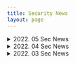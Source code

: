 ```yaml
---
title: Security News
layout: page
---
```


<details> <summary>2022. 05 Sec News</summary> 
      
      
      ==2022.05.07==

- NIST Releases Updated Cybersecurity Guidance for Managing Supply Chain Risks<br>

https://thehackernews.com/2022/05/nist-releases-updated-guidance-for.html<br><br>

- Vulnerable Docker Installations Are A Playhouse for Malware Attacks<br>

https://securityaffairs.co/wordpress/130973/cyber-crime/uptycs-docker-malware-attacks.html<br><br>

- 헤로쿠의 오오스 토큰 도난 사건, 고객들의 크리덴셜 정보도 도난당해<br>

http://www.boannews.com/media/view.asp?idx=106582<br><br>

- 윈도 인스톨러 통해 퍼지는 새로운 웜, 라즈베리 로빈 발견돼<br>

http://www.boannews.com/media/view.asp?idx=106578<br><br>

- 국내 첫 심스와핑 사건 그 후, 유심 ‘기지국 정보’ 놓고 피해자 vs KT<br>

http://www.boannews.com/media/view.asp?idx=106573<br><br>

- A new secret stash for “fileless” malware(이벤트 로그에 쉘코드 삽입)<br>

https://securelist.com/a-new-secret-stash-for-fileless-malware/106393/<br><br>

- Experts linked multiple ransomware strains North Korea-backed APT38 group<br>

https://securityaffairs.co/wordpress/130892/apt/ransomware-strains-linked-to-nk-apt38.html<br><br>

- AvosLocker Ransomware Variant Abuses Driver File to Disable Anti-Virus, Scans for Log4shell<br>

https://www.trendmicro.com/en_us/research/22/e/avoslocker-ransomware-variant-abuses-driver-file-to-disable-anti-Virus-scans-log4shell.html<br><br>

- 새로운 오픈SSF 프로젝트, 오픈소스서 악성 패키지 잡아낸다<br>

http://www.boannews.com/media/view.asp?idx=106494<br><br>

- 문서 편집·메신저 프로그램 위장 악성파일, 국가기관 관리자·교수 타깃 유포<br>

http://www.boannews.com/media/view.asp?idx=106551<br><br>

- 오픈소스, 완전히 배제하면 ‘안전’ 잘 활용하면 혁신<br>

http://www.boannews.com/media/view.asp?idx=106481<br><br>

- 로그4셸 공격 건수 분석해보니... Log4j 취약점 공격은 현재진행형!<br>

http://www.boannews.com/media/view.asp?idx=106569<br><br>

- 2021년 가장 많이 악용된 취약점 15개?  최악은 ‘로그4셸’과 ‘MS익스체인지’<br>

http://www.boannews.com/media/view.asp?idx=106528<br>

https://blog.alyac.co.kr/4691<br><br>

- 인공지능의 다음 스텝은 ‘블랙박스’ 내부를 해석하고 설명하기<br>

http://www.boannews.com/media/view.asp?idx=106480<br><br>

- 암호화 알고리즘을 다양하게 마련해야 하는 이유<br>

http://www.boannews.com/media/view.asp?idx=106503<br><br>

- 북한 4.25 열병식 분석 자료? 악성 워드 문서로 안보·정치·외교 관계자 노렸다<br>

http://www.boannews.com/media/view.asp?idx=106497<br><br>

- 큐냅과 시놀로지의 NAS 장비들에서 다수 취약점 발견돼<br>

http://www.boannews.com/media/view.asp?idx=106500<br><br>

- 레빌 랜섬웨어, 돌아오다<br>

http://www.boannews.com/media/view.asp?idx=106493<br>

https://blog.alyac.co.kr/4689<br>

https://securityaffairs.co/wordpress/130811/cyber-crime/samples-new-revil-ransomware.html<br><br>

- 구글의 SMTP 릴레이 서비스, 피싱 이메일 전송에 악용돼<br>

https://blog.alyac.co.kr/4694<br><br>

- 디파이 플랫폼 라리 캐피탈과 페이 프로토콜에서 8천만 달러 도난당해<br>

http://www.boannews.com/media/view.asp?idx=106495<br>

https://securityaffairs.co/wordpress/130768/hacking/80m-hack-defi-rari-capital-fei-protocol.html<br><br>

- Emotet tests new attack chain in low volume campaigns<br>

https://securityaffairs.co/wordpress/130739/cyber-crime/emotet-operators-test-new-techniques.html<br><br>

- 다른 고객에게 PostgreSQL 데이터베이스를 노출시키는 Azure 취약점 발견<br>

https://blog.alyac.co.kr/4690<br>

https://securityaffairs.co/wordpress/130750/security/azure-postgresql-flexible-server-flaws.html<br><br>

- China-linked Winnti APT steals intellectual property from companies worldwide<br>

https://securityaffairs.co/wordpress/130909/apt/china-winnti-apt-steals-intellectual-property.html<br><br>

- China-linked APT Curious Gorge targeted Russian govt agencies<br>

https://securityaffairs.co/wordpress/130873/apt/china-curious-gorge-targeted-russian-govt.html<br><br>

- UNC3524 APT uses IP cameras to deploy backdoors and target Exchange<br>

https://securityaffairs.co/wordpress/130838/apt/unc3524-apt-ip-cameras.html<br><br>

- China-linked Moshen Dragon abuses security software to sideload malware<br>

https://securityaffairs.co/wordpress/130851/apt/moshen-dragon-targets-telcos.html<br><br>

- 중국의 "Override Panda" 해커들, 새로운 간첩 공격으로 돌아와<br>

https://blog.alyac.co.kr/4695<br><br>

- 우크라이나 침공한 러시아, 새로운 해킹 표적으로 떠올라<br>

http://www.boannews.com/media/view.asp?idx=106492<br><br>

      
      
      
</details>




<details> <summary>2022. 04 Sec News</summary> 
      

==2022.04.30==<br>

- MS, 애저 서비스에서 발견된 위험한 취약점 2개 패치해<br>

http://www.boannews.com/media/view.asp?idx=106469<br><br>

- 카카오톡 이용자보호조치 안내? 깜빡 속았다간 카카오 계정 탈취<br>

http://www.boannews.com/media/view.asp?idx=106447<br><br>

- [단독] 북한 해커 추정 텔레그램 대화 “남조선이 코인에 미쳐 큰 건 준비중”<br>

http://www.boannews.com/media/view.asp?idx=106448<br><br>

- [단독] 군 용산 벙커 뚫렸다..한미연합사령부 <br>

https://news.v.daum.net/v/20220428120012858?x_trkm=t<br><br>

- 北 지령 받고 군 전산망 해킹한 육군 대위와 가상자산 거래소 대표 구속<br>

http://www.boannews.com/media/view.asp?idx=106427<br><br>

- 새로운 RIG 익스플로잇 키트 캠페인, RedLine 스틸러로 피해자의 PC 감염시켜<br>

https://blog.alyac.co.kr/4687<br><br>

- 리눅스에서 발견된 두 개의 권한 상승 취약점, 님부스폰<br>

http://www.boannews.com/media/view.asp?idx=106423<br><br>

- 로그4셸 발견된 지 4개월 넘었지만 아직도 취약한 서버가 편만해<br>

http://www.boannews.com/media/view.asp?idx=106392<br><br>

- Experts warn of a surge in zero-day flaws observed and exploited in 2021<br>

https://securityaffairs.co/wordpress/130569/apt/zero-day-discovered-exploited-2021.html<br><br>

- 미 국무부, 낫페트야 공격 배후 세력에 1천만 달러 현상금 걸어<br>

http://www.boannews.com/media/view.asp?idx=106380<br><br>

- 증가하는 웹 기반 사이버위협, 대처 조직은 30% 미만?<br>

http://www.boannews.com/media/view.asp?idx=106353<br><br>

- 연구원들, 최근 Java 암호화 취약점에 대한 PoC 공개해<br>

https://blog.alyac.co.kr/4665<br><br>

- A "Naver"-ending game of Lazarus APT<br>

https://www.zscaler.com/blogs/security-research/naver-ending-game-lazarus-apt<br><br>

- 북한 해커들, 새로운 멀웨어 활용하여 대북 매체 기자들 겨냥<br>

http://www.boannews.com/media/view.asp?idx=106351<br>

https://securityaffairs.co/wordpress/130606/apt/apt37-targets-journalists-goldbackdoor.html<br><br>

- 세상이 알고 있는 7번째 ICS 멀웨어, 성공적인 방어 사례 남기다(파이프드림)<br>

http://www.boannews.com/media/view.asp?idx=106311<br><br>

- 수수께끼 같은 미 정부 하청 업체, CIA와 NSA를 추적<br>

http://www.boannews.com/media/view.asp?idx=106382<br>

https://securityaffairs.co/wordpress/130589/digital-id/anomaly-six-us-surveillance-firm.html<br><br>

- ‘국토안보부’ 해킹 대회 통해 122개 보안 취약점 발굴돼<br>

http://www.boannews.com/media/view.asp?idx=106305<br><br>

- 이모텟 운영자들, MS VBA 매크로 차단 이후 새 전략 실험 중<br>

http://www.boannews.com/media/view.asp?idx=106384<br>

https://thehackernews.com/2022/04/emotet-testing-new-delivery-ideas-after.html<br><br>

- Emotet 악성코드, 버그 수정 후 사용자 재 감염 시켜<br>

https://blog.alyac.co.kr/4673<br><br>

- Quantum 랜섬웨어, 빠르게 확산되는 네트워크 공격 통해 배포돼<br>

https://blog.alyac.co.kr/4672<br><br>

- Conti ransomware operations surge despite the recent leak<br>

https://securityaffairs.co/wordpress/130640/cyber-crime/conti-ransomware-operations-continues.html<br><br>

- 풍력 발전소와 관련 기업들 노리는 해커들(콘티랜섬)<br>

http://www.boannews.com/media/view.asp?idx=106346<br>

https://securityaffairs.co/wordpress/130648/hacking/deutsche-windtechnik-professional-cyberattack.html<br><br>

- 새로운 랜섬웨어 오닉스, 파일들을 파괴한다<br>

http://www.boannews.com/media/view.asp?idx=106420<br><br>

- 새로운 랜섬웨어 갱 블랙바스타, 공격 활동 거세게 이어가<br>

http://www.boannews.com/media/view.asp?idx=106421<br><br>

- 사이버 공격으로 혼란에 빠진 코스타리카 정부<br>

http://www.boannews.com/media/view.asp?idx=106307<br><br>

- 이란의 로켓키튼, VM웨어의 취약점을 익스플로잇 하는 중<br>

http://www.boannews.com/media/view.asp?idx=106381<br>

https://securityaffairs.co/wordpress/130630/apt/iran-apt-exploiting-vmware-rce.html<br><br>


- 금융권, 지난해 사이버 공격 침해사고 크게 줄었다<br>

http://www.boannews.com/media/view.asp?idx=106316<br><br>

- 삼성·LG 해킹, 방법은 단순했다…덕분에 재조명 받은 이 기술<br>

https://news.mt.co.kr/mtview.php?no=2022042916392337987<br><br><br>

- T-Mobile, Lapsus$ 해커가 내부 시스템 해킹했다고 밝혀<br>

https://blog.alyac.co.kr/4664<br><br>


- 중국 해커들, 플러그엑스로 러시아 군 요원들 공격해<br>

http://www.boannews.com/media/view.asp?idx=106422<br><br>

- MS, “러시아가 군 부대와 사이버 부대의 합을 맞춰 운영 중”<br>

http://www.boannews.com/media/view.asp?idx=106419<br><br>

- 친러 성향 해커들, 코카콜라에서 161GB 데이터 훔쳤다 주장<br>

http://www.boannews.com/media/view.asp?idx=106383<br>

https://securityaffairs.co/wordpress/130614/cyber-crime/stormous-ransomware-hit-coca-cola.html<br><br>

- 러시아-우크라이나 전쟁 때문에 늘어난 디도스 공격, 1사분기에만 역대 최고<br>

http://www.boannews.com/media/view.asp?idx=106349<br><br>

- Since declaring cyber war on Russia Anonymous leaked 5.8 TB of Russian data<br>

https://securityaffairs.co/wordpress/130554/hacktivism/anonymous-leaked-5-8-tb-russian-data.html<br><br>

- 구글의 바이러스토탈에서 고위험도 원격 코드 실행 취약점 발견돼<br>

http://www.boannews.com/media/view.asp?idx=106345<br><br>

- 2021년, 구글은 플레이 스토어에 접근하려는 악성앱 120만 개를 차단<br>

http://www.boannews.com/media/view.asp?idx=106458<br><br>

<br><br>

      ==2022.04.23==

- Leaked Chats Show LAPSUS$ Stole T-Mobile Source Code<br>

https://krebsonsecurity.com/2022/04/leaked-chats-show-lapsus-stole-t-mobile-source-code/<br><br>

- 보안전문가들이 꼽은 클라우드 보안 전략 3가지<br>

https://www.boannews.com/media/view.asp?idx=106252<br><br>

- Atlassian Drops Patches for Critical Jira Authentication Bypass Vulnerability<br>

https://thehackernews.com/2022/04/atlassian-drops-patches-for-critical.html<br><br>

- INITECH 프로세스를 악용하는 라자루스 공격 그룹의 신종 악성코드<br>

https://asec.ahnlab.com/ko/33706/<br><br>

- Pwn2Own Miami hacking contest awarded $400,000 for 26 unique ICS exploits<br>

https://securityaffairs.co/wordpress/130474/hacking/pwn2own-miami-2022.html<br><br>

- 구글과 맨디언트, 제로데이 취약점 악용한 공격 증가 현상에 대해 경고<br>

http://www.boannews.com/media/view.asp?idx=106278<br><br>

- 도커 서버, 암호화폐 채굴 멀웨어에 계속해서 감염되고 있어<br>

http://www.boannews.com/media/view.asp?idx=106279<br><br>

- 초고위험도 가진 칩셋 오류, 수천만 안드로이드 장비를 위협해<br>

http://www.boannews.com/media/view.asp?idx=106280<br>

https://securityaffairs.co/wordpress/130459/hacking/critical-bug-popular-chipsets-android-hack.html<br><br>

- Static SSH host key in Cisco Umbrella allows stealing admin credentials<br>

https://securityaffairs.co/wordpress/130443/hacking/cisco-umbrella-default-ssh-key.html<br><br>

- AWS의 로그4j 취약점 패치, 보안 오히려 약화시켜<br>

http://www.boannews.com/media/view.asp?idx=106236<br><br>

- Spring4Shell Vulnerability CVE-2022-22965 Exploited to Deploy Cryptocurrency Miners<br>

https://www.trendmicro.com/en_us/research/22/d/spring4shell-exploited-to-deploy-cryptocurrency-miners.html<br><br>

- 공격자들의 체류 시간은 줄어들지만, 하이브리드 환경은 계속 위험<br>

http://www.boannews.com/media/view.asp?idx=106201<br><br>

- 이더리움 기반 빈스토크 스테이블코인 프로토콜에서 1억 8200만 달러 도난당해<br>

http://www.boannews.com/media/view.asp?idx=106192<br><br>

- 옥타, 랩서스 데이터 침해 사건 종결짓고 새 보안 장치 마련<br>

http://www.boannews.com/media/view.asp?idx=106193<br><br>

- 이모텟 봇넷, 64비트 모듈로 전환하며 활동량 늘려<br>

http://www.boannews.com/media/view.asp?idx=106195<br><br>

- 전 세계 수많은 레노버 랩톱 사용자들 위협하는 펌웨어 취약점 발견돼<br>

http://www.boannews.com/media/view.asp?idx=106198<br><br>

- 새로운 SolarMarker 악성코드, 탐지를 피하기 위해 기술 업데이트해<br>

https://blog.alyac.co.kr/4653<br><br>

- 새롭게 발견된  제로클릭 아이폰 익스플로잇, NSO 스파이웨어 공격에 사용돼<br>

https://blog.alyac.co.kr/4654<br>

http://www.boannews.com/media/view.asp?idx=106190<br><br>

- 미국, “라자루스가 악성 암호화폐 애플리케이션을 사용한다”<br>

http://www.boannews.com/media/view.asp?idx=106156<br><br>

- 파이사 랜섬웨어, 낱낱이 분석되다<br>

http://www.boannews.com/media/view.asp?idx=106157<br><br>

- 사회 기반 시설 노리는 APT 단체의 공격이 점점 무서워지는 이유<br>

http://www.boannews.com/media/view.asp?idx=106113<br><br>

- 금융감독원, 신한카드 부정사용 등에 대한 대책 강구<br>

http://www.boannews.com/media/view.asp?idx=106114<br><br>

- Microsoft Office 2013, 2023년 4월 지원 종료 예정<br>

https://blog.alyac.co.kr/4649<br><br>

- 북한의 APT 라자루스, 화학 분야 기업들 노린다<br>

http://www.boannews.com/media/view.asp?idx=106108<br><br>

- Threat actors target the Ukrainian gov with IcedID malware<br>

https://securityaffairs.co/wordpress/130250/cyber-warfare-2/icedid-against-ukraine-gov-agencies.html<br><br>

- 러시아의 사이버 범죄 조직들도 선택의 기로에 놓여 있다<br>

http://www.boannews.com/media/view.asp?idx=106253<br><br>

- 영국 법원, 어산지를 미국으로 인도해도 된다고 판결 내려<br>

http://www.boannews.com/media/view.asp?idx=106238<br><br>

- 파이브 아이즈, “러시아가 우크라이나 지원 국가 공격하려 한다”<br>

http://www.boannews.com/media/view.asp?idx=106241<br><br>

https://securityaffairs.co/wordpress/130430/cyber-warfare-2/russia-threat-actors-cyber-attacks.html<br><br>

- The unceasing action of Anonymous against Russia<br>

https://securityaffairs.co/wordpress/130262/hacktivism/anonymous-targets-russian-entities.html<br><br>

- GitHub, 해커가 훔친 OAuth 접근 토큰을 통해 조직 수십 곳 해킹했다고 밝혀<br>

https://blog.alyac.co.kr/4648<br><br>

https://securityaffairs.co/wordpress/130279/hacking/github-warns-stolen-oauth-tokens-access-data.html<br><br>

- 해스커스 갱, 자신들의 징고스틸러 멀웨어를 무료로 배포 중<br>

http://www.boannews.com/media/view.asp?idx=106107<br><br>

- 다크웹 상에 침해된 데이터 거래하는 새로운 장터 열려<br>

http://www.boannews.com/media/view.asp?idx=106106<br><br>

<br><br>

      ==2022.04.16==<br><br>

- [단독] 신한카드 어플(FAN) 고객 정보유출 해킹 사고..."위메프 결제 피해"<br>

http://m.ilyoweekly.co.kr/news/newsview.php?ncode=1065582068239210<br><br>

- 금감원, '망분리 위반' NHN페이코에 과태료<br>

https://newsis.com/view/?id=NISX20220322_0001803212<br><br>

- 홍익대 졸업생 1천 명 개인정보 대거 유출…"파일 첨부 실수"<br>

https://news.sbs.co.kr/news/endPage.do?news_id=N1006715381<br><br>

- 보안 부서 넘어서는 ‘내부자 위협’ 문제··· 요주의 직원은? 대응 방법은?<br>

https://www.ciokorea.com/news/232734#csidx5be72786b253d5ebb85df856edc0109 <br><br>

- 정부, 금융권 클라우드 및 망분리 규제 개선한다<br>

http://www.boannews.com/media/view.asp?idx=106072<br><br>

- 또 다른 미라이의 변종? 디도스 공격용 봇넷 에너미봇 등장<br>

http://www.boannews.com/media/view.asp?idx=106062<br><br>

- 구글 크롬에서 또 제로데이 취약점 발견돼<br>

http://www.boannews.com/media/view.asp?idx=106063<br><br>

- 미국 정보 기관들, 인컨트롤러라는 고급 ICS 멀웨어 발견해 경고<br>

http://www.boannews.com/media/view.asp?idx=106071<br>

https://securityaffairs.co/wordpress/130195/apt/us-gov-warns-apt-targets-ics-scada.html<br><br>

- MS, 악명 높은 지로더 봇넷 장악하는 데 성공해<br>

http://www.boannews.com/media/view.asp?idx=106030<br><br>

- 아프리카 은행들에 쏟아지는 렘코스랫 폭격<br>

http://www.boannews.com/media/view.asp?idx=106031<br><br>

- EU officials were targeted with Israeli surveillance software<br>

https://securityaffairs.co/wordpress/130139/malware/eu-officials-surveillance-software.html<br><br>

- 비너스락커 조직, 또 다시 Makop 랜섬웨어 유포중<br>

https://blog.alyac.co.kr/4640<br><br>

- Qbot 악성코드, 새로운 윈도우 인스톨러 감염 벡터로 전환해<br>

https://blog.alyac.co.kr/4632<br><br>

- 정보 탈취형 멀웨어 2개, 새롭게 등장해 사이버 공간 위협<br>

http://www.boannews.com/media/view.asp?idx=105985<br><br>

- 또 다시 NPM에 나타난 프로테스트웨어, 오픈소스 망가트려<br>

http://www.boannews.com/media/view.asp?idx=105986<br><br>

- Ransomware: March 2022 review<br>

https://blog.malwarebytes.com/threat-intelligence/2022/04/ransomware-march-2022-review/<br><br>

- Windows  10 버전 1909 및 20H2 지원 종료 예정<br>

https://blog.alyac.co.kr/4630<br><br>

- 우크라이나 IT 전문가들의 전쟁과 리질리언스 이야기<br>

http://www.boannews.com/media/view.asp?idx=105959<br><br>

- 미 FBI, 6억 달러 암호화폐 해킹에 북한 ‘라자루스’ 지목<br>

https://www.voakorea.com/a/6531529.html<br>

https://thehackernews.com/2022/04/lazarus-hackers-behind-540-million-axie.html<br><br>

- GitHub Says Hackers Breached Dozens of Organizations Using Stolen OAuth Access Tokens<br>

https://thehackernews.com/2022/04/github-says-hackers-breach-dozens-of.html<br><br>

- 미국 정보 기관들, 인컨트롤러라는 고급 ICS 멀웨어 발견해 경고<br>

https://www.boannews.com/media/view.asp?idx=106071&kind=1&sub_kind=<br><br>

- 북한·중국·러시아·이란 등 정부후원 APT 해킹그룹들, 유럽 기업들 겨냥 사이버 공격 감행중<br>

https://www.dailysecu.com/news/articleView.html?idxno=135963<br><br>

- Microsoft Exposes Evasive Chinese Tarrask Malware Attacking Windows Computers<br>

https://thehackernews.com/2022/04/microsoft-exposes-evasive-chinese.html<br><br>

- Emotet 모듈 및 최근 공격<br>

https://securelist.com/emotet-modules-and-recent-attacks/106290/<br><br>

- 거의 모든 오픈소스들에 보안 취약점이 한 개 이상 존재한다<br>

https://www.boannews.com/media/view.asp?idx=106024&kind=1&sub_kind=<br><br>

- 사법 기관들, 다크웹의 유명 마켓인 레이드포럼즈 폐쇄<br>

https://www.boannews.com/media/view.asp?idx=106011&kind=1&sub_kind=<br>

https://thehackernews.com/2022/04/fbi-europol-seize-raidforums-hacker.html<br><br>

- 엔진엑스, LDAP에 영향을 주는 제로데이 취약점 완화책 공유 (ATW 공격그룹)<br>

https://www.boannews.com/media/view.asp?idx=106010&kind=1&sub_kind=<br>

https://blog.alyac.co.kr/4636<br><br>

- 미국 암호화폐 전문가, 북한 도운 벌로 63개월 형 선고 받아<br>

https://www.boannews.com/media/view.asp?idx=106009&kind=1&sub_kind=<br><br><br>

- Anonymous hacked Russia’s Ministry of Culture and leaked 446 GB<br>

https://securityaffairs.co/wordpress/130106/hacktivism/anonymous-hacked-russia-ministry-of-culture.html<br><br>

- MS, 우크라이나 공격에 활용되던 도메인들 폐쇄시켜<br>

http://www.boannews.com/media/view.asp?idx=105983<br><br>

- 미국 CISA, 러시아 공격자들의 워치가드 버그 악용에 대해 경고 (샌드웜 공격)<br>

https://www.boannews.com/media/view.asp?idx=105984<br><br>

- 러시아와 연결된 Sandworm APT, 우크라이나 에너지 시설 공격해<br>

https://www.boannews.com/media/view.asp?idx=106023&kind=1&sub_kind=<br>

https://blog.alyac.co.kr/4635<br>

https://thehackernews.com/2022/04/russian-hackers-tried-attacking.html<br><br>

- Threat actors use Zimbra exploits to target organizations in Ukraine<br>

https://securityaffairs.co/wordpress/130244/cyber-warfare-2/attacks-ukraine-govt-zimbra-exploits.html<br><br>

- LNG 시설 겨냥한 새로운 멀웨어, 파이프드림 발견돼<br>

http://www.boannews.com/media/view.asp?idx=106029<br><br>

- How to SLSA Part 1 - The Basics (공급망 해킹 방어기술)<br>

https://security.googleblog.com/2022/04/how-to-slsa-part-1-basics.html<br><br>



      ==2022.04.02==

- US and UK details a new Python backdoor used by MuddyWater APT group<br>

https://securityaffairs.co/wordpress/128383/apt/muddywater-apt-python-backdoor.html<br><br>

- Google blocked China-linked APT31’s attacks targeting U.S. Government<br>

https://securityaffairs.co/wordpress/128861/apt/google-blocked-apt31-attacks.html<br><br>

- 보다폰 포르투갈의 해킹 사건으로 나타난 여론 조성 공격의 편린<br>

http://www.boannews.com/media/view.asp?idx=105803<br><br>

- 랩서스, 이번엔 글로벌 IT 기업 ‘Globant’ 공격 발표<br>

http://www.boannews.com/media/view.asp?idx=105796<br><br>

- Mars Stealer  악성코드, 구글의 OpenOffice 광고 통해 푸시돼<br>

https://blog.alyac.co.kr/4596<br><br>

- 해커들, 인기 온라인 게임 액시 인피니티에서 6억 달러 훔쳐<br>

http://www.boannews.com/media/view.asp?idx=105789<br><br>

- VM웨어 서버 덮친 채굴 멀웨어와 백도어, 로그4셸 취약점이 사용돼<br>

http://www.boannews.com/media/view.asp?idx=105791<br><br>


- 애플, 긴급 패치로 활발히 악용되는 제로데이 취약점 수정<br>

https://blog.alyac.co.kr/4605 <br><br>


- CISA adds Sophos firewall bug to Known Exploited Vulnerabilities Catalog<br>

https://securityaffairs.co/wordpress/129686/security/known-exploited-vulnerabilities-catalog.html<br><br>

- “2021년, 조직의 76%가 데이터 손실로 인한 가동 중지 경험”<br>

https://www.dailysecu.com/news/articleView.html?idxno=135513<br><br>

-북한 해킹 그룹, 코로나19 백신 알림 등으로 위장해 사이버 공격중…주의<br>

https://www.dailysecu.com/news/articleView.html?idxno=135509<br><br>

- 새로운 정보 탈취 멀웨어, 다크웹에서 활발히 판매되는 중<br>

https://www.boannews.com/media/view.asp?idx=105842&kind=1&sub_kind=<br><br>

- Apple Issues Patches for 2 Actively Exploited Zero-Days in iPhone, iPad and Mac Devices<br>

https://thehackernews.com/2022/03/apple-issues-patches-for-2-actively.html<br><br>

- New Python-based Ransomware Targeting JupyterLab Web Notebooks<br>

https://thehackernews.com/2022/03/new-python-based-ransomware-targeting.html<br><br>

- 클라우드에 빈틈만 보이면 암호화폐 채굴을 시작하는 사이버 공격자들<br>

https://www.boannews.com/media/view.asp?idx=105830&kind=1&sub_kind=<br><br>

- Hive 랜섬웨어, 'IPfuscation' 트릭으로 페이로드 숨겨<br>

https://blog.alyac.co.kr/4599<br><br>

- 사이버 공격자들, 무정전 전원 공급 장비들 공략해<br>

https://www.boannews.com/media/view.asp?idx=105820&kind=1&sub_kind=<br><br>

- 혼다 어큐라 차량의 취약점, 원격 제어 가능케 해<br>

https://www.boannews.com/media/view.asp?idx=105819&kind=1&sub_kind=<br><br>

- 새로운 로그4셸? 스프링에서 스프링4셸 취약점 발견돼 (cve-2021-22963, cve-2021-22965)<br>

https://www.cyberkendra.com/2022/03/springshell-rce-0-day-vulnerability.html<br><br>

https://www.boannews.com/media/view.asp?idx=105816&kind=1&sub_kind=<br><br>

https://www.lunasec.io/docs/blog/spring-rce-vulnerabilities/#spring4shell<br><br>

- NPM 통한 공급망 공격에 자동화 기술 도입한 공격자들<br>

https://www.boannews.com/media/view.asp?idx=105765&kind=1&sub_kind=<br><br>

- Hackers Hijack Email Reply Chains on Unpatched Exchange Servers to Spread Malware<br>

https://thehackernews.com/2022/03/hackers-hijack-email-reply-chains-on.html<br><br>

- Of Cybercriminals and IP Addresses<br>

https://thehackernews.com/2022/03/of-cybercriminals-and-ip-addresses.html<br><br>

- 대 퇴직의 시대, 인사부 혼자서 해결할 수 없는 거대한 흐름<br>

https://www.boannews.com/media/view.asp?idx=105729&kind=1&sub_kind=<br><br>

- Muhstik Botnet Targeting Redis Servers Using Recently Disclosed Vulnerability<br>

https://thehackernews.com/2022/03/muhstik-botnet-targeting-redis-servers.html<br><br>

- 미국에서 공개된 기소장 통해 러시아 공격자들의 집요함 드러나 (트리톤 악성코드 관련)<br>

https://www.boannews.com/media/view.asp?idx=105727&kind=1&sub_kind=<br><br>

- Anonymous, 러시아 중앙 은행에서 데이터 28GB 훔친 후 공개해<br>

https://blog.alyac.co.kr/4592<br><br>

- China-linked threat actors are targeting the government of Ukraine<br>

https://securityaffairs.co/wordpress/129206/apt/china-linked-apts-target-ukraine.html<br><br>

- 러시아 해커들, NATO의 네트워크 겨냥한 공격 실시 중<br>

https://www.boannews.com/media/view.asp?idx=105817&kind=1&sub_kind=<br><br>

- 해킹된 WordPress 사이트, 방문자가 우크라이나 타깃에 DDoS 공격 실행하도록 해<br>

https://blog.alyac.co.kr/4595 <br><br>

- 크라우드스트라이크, 우크라이나 네트워크 공격그룹으로 러시아 후원 'EMBER BEAR' 지목<br>

https://www.dailysecu.com/news/articleView.html?idxno=135486<br><br>

- Ukrtelecom, a major mobile service and internet provider in Ukraine, foiled a “massive” cyberattack that hit its infrastructure<br>

https://securityaffairs.co/wordpress/129585/cyber-warfare-2/ukraine-cyberattack-ukrtelecom.html<br><br>

- Russian Wiper Malware Likely Behind Recent Cyberattack on Viasat KA-SAT Modems<br>

https://thehackernews.com/2022/04/russian-wiper-malware-responsible-for.html<br><br>

- Anonymous targets oligarchs’ Russian businesses: Marathon Group hacked<br>

https://securityaffairs.co/wordpress/129713/hacktivism/anonymous-hacked-marathon-group.html<br><br>

- Hackers Increasingly Using 'Browser-in-the-Browser' Technique in Ukraine Related Attacks<br>

https://thehackernews.com/2022/03/hackers-increasingly-using-browser-in.html<br><br>

- 허브스팟 데이터 유출 사고, 암호화폐 업계 전체에 파장 미쳐<br>

https://www.boannews.com/media/view.asp?idx=105720&kind=1&sub_kind=<br><br>

- 미국 통신위원회, 카스퍼스키를 국가 안보 위협으로 지정<br>

https://www.boannews.com/media/view.asp?idx=105719&kind=1&sub_kind=<br><br>

- 옥타, “최근 랩서스의 사이버 공격을 처리하는 데 있어 실수 있었다”<br>

https://www.boannews.com/media/view.asp?idx=105764&kind=1&sub_kind=<br><br>



</details> 


<details> <summary>2022. 03 Sec News</summary> 

## 2022.03.26


- 중국의 ‘Mustang Panda’ 해커, 새로운 'Hodur' 악성코드 배포해<br>
https://blog.alyac.co.kr/4583<br><br>

- China-linked GIMMICK implant now targets macOS <br>
https://securityaffairs.co/wordpress/129402/malware/gimmick-implant-targets-macos.html<br><br>

- 보안 취약점 수집·관리 위한 ‘사이버보안 취약점 정보포털’ 나온다<br>
http://www.boannews.com/media/view.asp?idx=105618<br><br>

- A new wave of DeadBolt Ransomware attacks hit QNAP NAS devices  <br>
https://securityaffairs.co/wordpress/129373/malware/qnap-nas-deadbolt-ransomware.html<br><br>

- Anonymous hacked Nestlè and leaked 10 GB of sensitive<br>
https://securityaffairs.co/wordpress/129382/hacktivism/anonymous-hacked-nestle-leaked-data.html<br><br>

- 북한, 미세탁 가상자산 1억 7,000만 달러 있다<br>
http://www.boannews.com/media/view.asp?idx=105565<br><br>

- 콘티 랜섬웨어 최신판의 소스코드도 유출돼<br>
http://www.boannews.com/media/view.asp?idx=105559<br><br>

- 다크호텔 APT, 마카오의 호텔들 공격해 숙박객 데이터 훔쳐내<br>
http://www.boannews.com/media/view.asp?idx=105561<br><br>

- 공공 및 민간분야 사이버위기 경보 단계 ‘관심’에서 ‘주의’로 상향<br>
http://www.boannews.com/media/view.asp?idx=105552<br><br>

- 이탈리아, 러시아의 카스퍼스키 백신 제품 검사 시작<br>
http://www.boannews.com/media/view.asp?idx=105591<br><br>

- Russia-linked InvisiMole APT targets state organizations of Ukraine<br>
https://securityaffairs.co/wordpress/129337/apt/invisimole-targets-ukraine-government.html<br><br>

- Anonymous claims to have hacked the Central Bank of Russia<br>
https://securityaffairs.co/wordpress/129431/hacktivism/anonymous-hacked-central-bank-of-russia.html<br><br>

- Another Chinese Hacking Group Spotted Targeting Ukraine Amid Russia Invasion<br>
https://thehackernews.com/2022/03/another-chinese-hacking-group-spotted.html<br><br>

- 북한 해커들, 자기들끼리 크롬 제로데이 취약점 공유<br>
http://www.boannews.com/media/view.asp?idx=105688<br><br>

- North Korean Hackers Exploited Chrome Zero-Day to Target Fintech, IT, and Media Firms<br>
https://thehackernews.com/2022/03/north-korean-hackers-exploited-chrome.html<br><br>

- 23-Year-Old Russian Hacker Wanted by FBI for Running Marketplace of Stolen Logins<br>
https://thehackernews.com/2022/03/23-year-old-russian-hacker-wanted-by.html<br><br>

- ICBM 쏘고 물밑에선 사이버전... 북한 해킹 조직 집중 해부하다<br>
https://www.boannews.com/media/view.asp?idx=105663&kind=1&sub_kind=<br><br>

- Over 200 Malicious NPM Packages Caught Targeting Azure Developers<br>
https://thehackernews.com/2022/03/over-200-malicious-npm-packages-caught.html<br><br>

- 쿠바 랜섬웨어 조직, 현대파워텍 해킹해 내부 파일 유출 주장<br>
https://www.boannews.com/media/view.asp?idx=105654&kind=1&sub_kind=<br><br>

- ATM에서 돈 훔치기 위해 신종 루트킷으로 공격하는 해킹 그룹<br>
https://www.dailysecu.com/news/articleView.html?idxno=135273<br><br>

- U.S. Government Warns Companies of Potential Russian Cyber Attacks<br>
https://thehackernews.com/2022/03/us-government-warns-companies-of.html<br><br>

- U.S. Charges 4 Russian Govt. Employees Over Hacking Critical Infrastructure Worldwide<br>
https://thehackernews.com/2022/03/us-charges-4-russian-govt-employees.html<br><br>

- 누군지도 모르겠고 왜인지도 모르겠는데 아무튼 희한한 해커들<br>
https://www.boannews.com/media/view.asp?idx=105598&kind=1&sub_kind=<br><br>

- 탄소배출 전문기업 대상 ‘골드 드래곤’ 악성코드 공격 발견<br>
http://www.boannews.com/media/view.asp?idx=105551<br><br>

- New Dell BIOS Bugs Affect Millions of Inspiron, Vostro, XPS, Alienware Systems<br>
https://thehackernews.com/2022/03/new-dell-bios-bugs-affect-millions-of.html<br><br>

- 7 Suspected Members of LAPSUS$ Hacker Gang, Aged 16 to 21, Arrested in U.K.<br>
https://thehackernews.com/2022/03/7-suspected-members-of-lapsus-hacker.html<br><br>

- 옥타, 하루 만에 말 바꾸며 “336개 고객사에 영향 있을지도...”<br>
https://www.boannews.com/media/view.asp?idx=105662&kind=1&sub_kind=<br><br>

- Lapsus$ gang claims to have hacked Microsoft source code repositories<br>
https://securityaffairs.co/wordpress/129312/cyber-crime/lapsus-gang-claims-microsoft-hack.html<br><br>

- LAPSUS$ Hackers Claim to Have Breached Microsoft and Authentication Firm Okta<br>
https://thehackernews.com/2022/03/lapsus-hackers-claim-to-have-breached.html<br>
https://blog.alyac.co.kr/4579<br><br>

- 해킹그룹 랩서스 LG전자 해킹 발표... 러시아와의 연관성 있을까?<br>
https://www.boannews.com/media/view.asp?idx=105593&kind=1&sub_kind=<br><br>

- 랜섬웨어에 걸린 브릿지스톤, 토요타 공급망에 또 다른 차질 빚어<br>
http://www.boannews.com/media/view.asp?idx=105592<br><br>


<br><br>

## 2022.03.12<br><br>

- Blunting RDP brute-force attacks with rate limiting<br>
https://blog.malwarebytes.com/explained/2022/03/blunting-rdp-brute-force-attacks-with-rate-limiting/<br><br>

- 마이텔 장비 사용해 디도스 공격 40억 배 증폭시키는 공격자들<br>
http://www.boannews.com/media/view.asp?idx=105339<br><br>

- Google blocked China-linked APT31’s attacks targeting U.S. Government<br>
https://securityaffairs.co/wordpress/128861/apt/google-blocked-apt31-attacks.html<br><br>

- 다크웹내 최대 해킹 거래시장 ‘레이드포럼’ 폐쇄? 현재 접속 불가<br>
http://www.boannews.com/media/view.asp?idx=105320<br><br>

- 삼성전자, 사내공지로 해킹 시인... 국정원, 공공기관 피해 가능성 여부 조사<br>
http://www.boannews.com/media/view.asp?idx=105280<br><br>

- Thousands of satellite users offline in Europe following a cyberattack, is it a conflict spillover?<br>
https://securityaffairs.co/wordpress/128700/security/viasat-satellite-users-offline-cyberattack.html<br><br>

- Evaluation Of Open Source Vulnerability Scanning Tools<br>
https://csrc.kaist.ac.kr/blog/2022/03/11/evaluation-of-open-source-vulnerability-scanning-tools/<br><br>

- 보안 취약점에 대한 대처, 공격자에 비해 느려도 너무 느리다<br>
https://www.boannews.com/media/view.asp?idx=105378&kind=1&sub_kind=<br><br>

- Iranian Hackers Targeting Turkey and Arabian Peninsula in New Malware Campaign<br>
https://thehackernews.com/2022/03/iranian-hackers-targeting-turkey-and.html<br><br>

- 러시아 정부 웹사이트 다수, 공급망 공격에 해킹돼<br>
https://blog.alyac.co.kr/4547<br><br>

- 리눅스 커널 로컬권한상승 취약점(CVE-2022-0847) 주의 - dirty pipe<br>
https://blog.alyac.co.kr/4545<br><br>

- 가트너, 2022년 주요 보안 및 리스크 관리 트렌드 발표<br>
https://www.dailysecu.com/news/articleView.html?idxno=134892<br><br>

- 코인베이스, 러시아와 관련된 2만 5천 개 블록체인 주소 차단<br>
https://www.boannews.com/media/view.asp?idx=105316&kind=1&sub_kind=<br><br>

- FBI, “랜섬웨어 갱들이 52개 사회 기반 조직들 침해했다”<br>
https://www.boannews.com/media/view.asp?idx=105315&kind=1&sub_kind=<br><br>

- 미국 재무부, “러시아가 랜섬웨어 활용해 제재 피해갈 수 있다”<br>
https://www.boannews.com/media/view.asp?idx=105342&kind=1&sub_kind=<br><br>

- Anonymous #OpRussia Thousands of sites hacked, data leaks and more<br>
https://securityaffairs.co/wordpress/128703/hacking/anonymous-a-week-of-battles.html<br><br>

- New RURansom Wiper Targets Russia<br>
https://www.trendmicro.com/en_us/research/22/c/new-ruransom-wiper-targets-russia.html<br><br>

- Ukrainian Hacker Linked to REvil Ransomware Attacks Extradited to United States<br>
https://thehackernews.com/2022/03/ukrainian-hacker-linked-to-revil.html<br><br>

- 점점 고립되는 러시아, 정보통신망도 가닥가닥 끊어지고 있어<br>
http://www.boannews.com/media/view.asp?idx=105335<br><br>

- 도난당했던 엔비디아 코드 서명 인증서, 멀웨어 서명해<br>
https://www.boannews.com/media/view.asp?idx=105313&kind=1&sub_kind=<br>
https://www.dailysecu.com/news/articleView.html?idxno=134889<br><br>

- 취약한 데이터베이스 서버를 대상으로 유포 중인 Gh0stCringe RAT<br>
https://asec.ahnlab.com/ko/32394/<br><br>
<br><br>

## 2022.03.05<br><br>
- 남미 랜섬웨어 해킹조직 ‘랩서스’, “삼성전자 해킹해 190GB 정보 탈취” 주장…심각한 보안문제 발생 우려<br>
https://www.dailysecu.com/news/articleView.html?idxno=134818<br><br>

- 어나니머스, 벨라루스 군수업체 해킹 (200GB 설계도 유출)<br>
https://twitter.com/YourAnonNews<br><br>

- 어나니머스, 러시아 전기차 충전소 해킹 <br>
https://electrek.co/2022/02/28/hacked-electric-car-charging-stations-russia-displays-putin-dckhead-glory-to-ukraine/<br><br>

- 어나니머스, 벨라루스 철도의 내부 네트워크 침해해<br>
https://www.boannews.com/media/view.asp?idx=105120&kind=1&sub_kind=<br><br>

- 어나니머스, 러시아 최고 원자력 기업 로스톰 해킹 <br>
https://twitter.com/Thblckrbbtworld<br><br>

- 어나니머스, 러시아 tv채널 해킹해, 우크라이나 참상 방송, 러시아 우주국 컨트롤 센터 해킹 외 다수<br>
https://twitter.com/youranontv<br><br>

- 우크라이나 지원하려는 해커들, 물밀 듯이 일어나 러시아 공격<br>
http://www.boannews.com/media/view.asp?idx=105193<br><br>

- Ukrainian WordPress sites under massive complex attacks<br>
https://securityaffairs.co/wordpress/128613/cyber-warfare-2/ukrainian-wordpress-sites-attacks.html<br><br>

- ‘IT군’ 모집 중인 우크라이나 정부, 31개 표적 설정해<br>
http://www.boannews.com/media/view.asp?idx=105122<br><br>

- 러시아, “러시아 위성 해킹하는 건 전쟁 행위”<br>
http://www.boannews.com/media/view.asp?idx=105194<br><br>

- 우크라이나 겨냥한 삭제형 멀웨어, 랜섬웨어로 위장되어 있어<br>
http://www.boannews.com/media/view.asp?idx=105121 <br><br>

- 보안업무의 가시성에 대한 조언 “준비에 실패하는 건, 실패하려고 준비하는 것”<br>
http://www.boannews.com/media/view.asp?idx=105107<br><br>

- 로우코드와 노코드, 인공지능과 결합해 좋은 성과 낼 수 있을까<br>
http://www.boannews.com/media/view.asp?idx=105113<br><br>

- [bnTV] 인터넷의 근간이 흔들릴 수 있는 해킹 사건의 전말은?<br>
http://www.boannews.com/media/view.asp?idx=105123<br><br>

- 75% of medical infusion pumps affected by known vulnerabilities<br>
https://securityaffairs.co/wordpress/128633/hacking/medical-infusion-pumps-flaws.html<br><br>

- 마이크로소프트 익스체인지 버그 익스플로잇 하는 쿠바 랜섬웨어 갱단<br>
http://www.boannews.com/media/view.asp?idx=105119<br><br>

- 수익성 높은 랜섬웨어 공격, 아직도 전성기는 오지 않았나<br>
https://www.boannews.com/media/view.asp?idx=105242&kind=1&sub_kind=<br><br>

- 우크라이나 연구원, Conti 랜섬웨어의 소스코드 유출시켜<br>
https://thehackernews.com/2022/03/china-linked-daxin-malware-targeted.html<br><br>

- 웹하드를 통해 유포 중인 njRAT<br>
https://asec.ahnlab.com/ko/32246/<br><br>

- 100 Million Samsung Galaxy Phones Affected with Flawed Hardware Encryption Feature<br>
https://thehackernews.com/2022/02/100-million-samsung-galaxy-phones.html<br><br>


- “아시아, 작년 한 해 사이버 공격 가장 많이 받아”<br>
https://www.dailysecu.com/news/articleView.html?idxno=134658<br><br>
</details>
